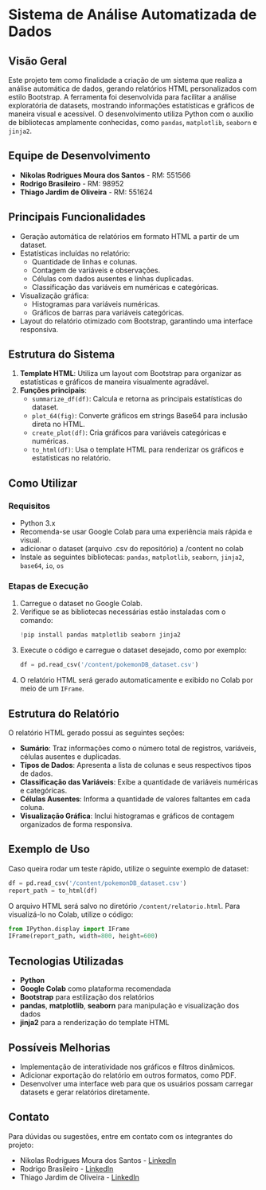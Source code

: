# Sistema de Análise Automatizada de Dados

## Visão Geral
Este projeto tem como finalidade a criação de um sistema que realiza a análise automática de dados, gerando relatórios HTML personalizados com estilo Bootstrap. A ferramenta foi desenvolvida para facilitar a análise exploratória de datasets, mostrando informações estatísticas e gráficos de maneira visual e acessível. O desenvolvimento utiliza Python com o auxílio de bibliotecas amplamente conhecidas, como `pandas`, `matplotlib`, `seaborn` e `jinja2`.

## Equipe de Desenvolvimento
- **Nikolas Rodrigues Moura dos Santos** - RM: 551566
- **Rodrigo Brasileiro** - RM: 98952
- **Thiago Jardim de Oliveira** - RM: 551624

## Principais Funcionalidades
- Geração automática de relatórios em formato HTML a partir de um dataset.
- Estatísticas incluídas no relatório:
  - Quantidade de linhas e colunas.
  - Contagem de variáveis e observações.
  - Células com dados ausentes e linhas duplicadas.
  - Classificação das variáveis em numéricas e categóricas.
- Visualização gráfica:
  - Histogramas para variáveis numéricas.
  - Gráficos de barras para variáveis categóricas.
- Layout do relatório otimizado com Bootstrap, garantindo uma interface responsiva.

## Estrutura do Sistema
1. **Template HTML**: Utiliza um layout com Bootstrap para organizar as estatísticas e gráficos de maneira visualmente agradável.
2. **Funções principais**:
   - `summarize_df(df)`: Calcula e retorna as principais estatísticas do dataset.
   - `plot_64(fig)`: Converte gráficos em strings Base64 para inclusão direta no HTML.
   - `create_plot(df)`: Cria gráficos para variáveis categóricas e numéricas.
   - `to_html(df)`: Usa o template HTML para renderizar os gráficos e estatísticas no relatório.

## Como Utilizar

### Requisitos
- Python 3.x
- Recomenda-se usar Google Colab para uma experiência mais rápida e visual.
- adicionar o dataset (arquivo .csv do repositório) a /content no colab
- Instale as seguintes bibliotecas: `pandas`, `matplotlib`, `seaborn`, `jinja2`, `base64`, `io`, `os`

### Etapas de Execução
1. Carregue o dataset no Google Colab.
2. Verifique se as bibliotecas necessárias estão instaladas com o comando:
   ```python
   !pip install pandas matplotlib seaborn jinja2
   ```
3. Execute o código e carregue o dataset desejado, como por exemplo:
   ```python
   df = pd.read_csv('/content/pokemonDB_dataset.csv')
   ```
4. O relatório HTML será gerado automaticamente e exibido no Colab por meio de um `IFrame`.

## Estrutura do Relatório
O relatório HTML gerado possui as seguintes seções:
- **Sumário**: Traz informações como o número total de registros, variáveis, células ausentes e duplicadas.
- **Tipos de Dados**: Apresenta a lista de colunas e seus respectivos tipos de dados.
- **Classificação das Variáveis**: Exibe a quantidade de variáveis numéricas e categóricas.
- **Células Ausentes**: Informa a quantidade de valores faltantes em cada coluna.
- **Visualização Gráfica**: Inclui histogramas e gráficos de contagem organizados de forma responsiva.

## Exemplo de Uso
Caso queira rodar um teste rápido, utilize o seguinte exemplo de dataset:
```python
df = pd.read_csv('/content/pokemonDB_dataset.csv')
report_path = to_html(df)
```

O arquivo HTML será salvo no diretório `/content/relatorio.html`. Para visualizá-lo no Colab, utilize o código:
```python
from IPython.display import IFrame
IFrame(report_path, width=800, height=600)
```

## Tecnologias Utilizadas
- **Python**
- **Google Colab** como plataforma recomendada
- **Bootstrap** para estilização dos relatórios
- **pandas**, **matplotlib**, **seaborn** para manipulação e visualização dos dados
- **jinja2** para a renderização do template HTML

## Possíveis Melhorias
- Implementação de interatividade nos gráficos e filtros dinâmicos.
- Adicionar exportação do relatório em outros formatos, como PDF.
- Desenvolver uma interface web para que os usuários possam carregar datasets e gerar relatórios diretamente.

## Contato
Para dúvidas ou sugestões, entre em contato com os integrantes do projeto:
- Nikolas Rodrigues Moura dos Santos - [LinkedIn](https://www.linkedin.com/in/nikolas-dos-santos)
- Rodrigo Brasileiro - [LinkedIn](https://www.linkedin.com/in/rodrigo-brasileiro-54031b249/)
- Thiago Jardim de Oliveira - [LinkedIn](https://www.linkedin.com/in/thiago-jardim-490164298/)

